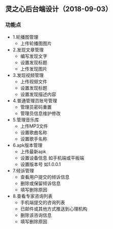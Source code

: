 ## 灵之心后台端设计（2018-09-03） ##

### 功能点 ###

- 1.轮播图管理
	- 上传轮播图图片
- 2.发现文章管理
	- 编写发现文字
	- 设置发现标题
	- 上传发现图片
- 3.发现视频管理
	- 上传视频文件
	- 设置发现标题
	- 设置发现描述内容
- 4.普通管理员账号管理
	- 管理员密码重置
	- 管理员信息维护修改
- 5.管理音乐库
	- 上传MP3文件
	- 设置歌曲名称
	- 设置歌手名称
- 6.apk版本管理
	- 上传最新apk 
	- 设置设备信息 如手机端或平板端
	- 设置版本号 如1.0.0.1
- 7.倾诉管理
	- 查看用户提交的倾诉信息
	- 删除或保留倾诉信息
	- 填写删除原因
- 8.查看专家咨询列表
	- 手机端提交的咨询列表
	- 已邮件或其他方式推送到心理机构
	- 删除该咨询信息
	- 填写删除原因
